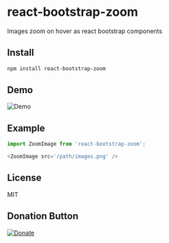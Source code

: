 # react-bootstrap-zoom
Images zoom on hover as react bootstrap components


## Install

```bash
npm install react-bootstrap-zoom
```

## Demo

![Demo](https://raw.githubusercontent.com/null-none/react-bootstrap-zoom/master/demo.gif)


## Example

```js
import ZoomImage from 'react-bootstrap-zoom';

<ZoomImage src='/path/images.png' />

```


## License
MIT


## Donation Button

[![Donate](https://img.shields.io/badge/Donate-PayPal-green.svg)](https://www.paypal.com/cgi-bin/webscr?cmd=_s-xclick&hosted_button_id=YYZQ6ZRZ3EW5C)
